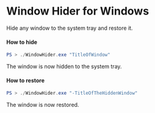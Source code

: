 # Window Hider for Windows

Hide any window to the system tray and restore it.

#### How to hide

```powershell
PS > ./WindowHider.exe "TitleOfWindow"
```

The window is now hidden to the system tray.

#### How to restore

```powershell
PS > ./WindowHider.exe "-TitleOfTheHiddenWindow"
```

The window is now restored.